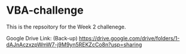 # VBA-challenge

This is the repsoitory for the Week 2  challenege. 

Google Drive Link: (Back-up)
https://drive.google.com/drive/folders/1-dAJnAczxzpWmW7-j9M9yn5REKZcCo8n?usp=sharing
